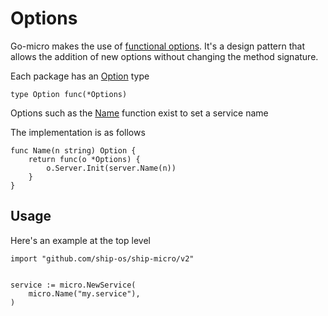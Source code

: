 # Options

Go-micro makes the use of [functional options](https://dave.cheney.net/2014/10/17/functional-options-for-friendly-apis). It's a design 
pattern that allows the addition of new options without changing the method signature. 

Each package has an [Option](https://godoc.org/github.com/ship-os/ship-micro#Option) type

```
type Option func(*Options)
```

Options such as the [Name](https://godoc.org/github.com/ship-os/ship-micro#Name) function exist to set a service name

The implementation is as follows

```
func Name(n string) Option {
	return func(o *Options) {
		o.Server.Init(server.Name(n))
	}
}
```

## Usage

Here's an example at the top level

```
import "github.com/ship-os/ship-micro/v2"


service := micro.NewService(
	micro.Name("my.service"),
)
```
